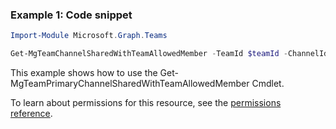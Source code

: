 ### Example 1: Code snippet

```powershellImport-Module Microsoft.Graph.Teams

Get-MgTeamChannelSharedWithTeamAllowedMember -TeamId $teamId -ChannelId $channelId -SharedWithChannelTeamInfoId $sharedWithChannelTeamInfoId
```
This example shows how to use the Get-MgTeamPrimaryChannelSharedWithTeamAllowedMember Cmdlet.
To learn about permissions for this resource, see the [permissions reference](/graph/permissions-reference).

